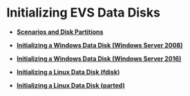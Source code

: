 # Initializing EVS Data Disks<a name="EN-US_TOPIC_0030831989"></a>

-   **[Scenarios and Disk Partitions](scenarios-and-disk-partitions.md)**  

-   **[Initializing a Windows Data Disk \(Windows Server 2008\)](initializing-a-windows-data-disk-(windows-server-2008).md)**  

-   **[Initializing a Windows Data Disk \(Windows Server 2016\)](initializing-a-windows-data-disk-(windows-server-2016).md)**  

-   **[Initializing a Linux Data Disk \(fdisk\)](initializing-a-linux-data-disk-(fdisk).md)**  

-   **[Initializing a Linux Data Disk \(parted\)](initializing-a-linux-data-disk-(parted).md)**  


